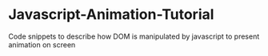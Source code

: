 # Javascript-Animation-Tutorial
Code snippets to describe how DOM is manipulated by javascript to present animation on screen
